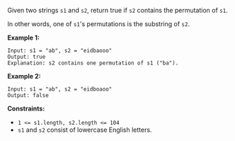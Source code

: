 Given two strings `s1` and `s2`, return true if `s2` contains the permutation
of `s1`.

In other words, one of `s1`'s permutations is the substring of `s2`.



**Example 1:**

    
    
    Input: s1 = "ab", s2 = "eidbaooo"
    Output: true
    Explanation: s2 contains one permutation of s1 ("ba").
    

**Example 2:**

    
    
    Input: s1 = "ab", s2 = "eidboaoo"
    Output: false
    



**Constraints:**

  * `1 <= s1.length, s2.length <= 104`
  * `s1` and `s2` consist of lowercase English letters.

